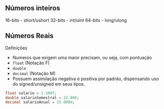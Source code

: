 
## Números inteiros

16-bits - short/ushort
32-bits - int/uint
64-bits - long/ulong

## Números Reais

Definições
- Numeros que exigem uma maior precisam, ou seja, com pontuação
- `float` (Notação F)
- `double`
- `decimal` (Notação M)
- Possuem assimilação negativa e positiva por padrão, dispensando uso do
signed/unsigned em seus tipos.

```csharp
float salario = 2.500f;
double salarioSemestral = 22.000;
decimal salarioAnual = 25.000m;
```